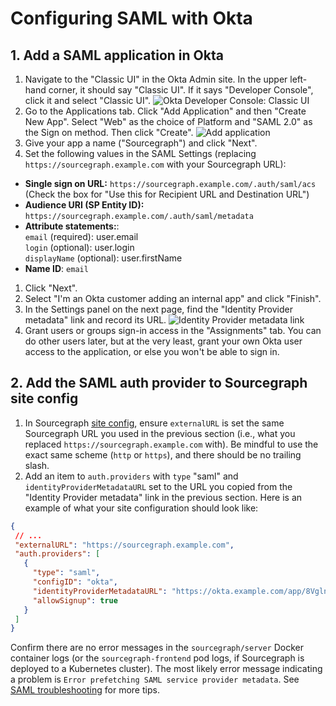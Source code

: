 # Configuring SAML with Okta

## 1. Add a SAML application in Okta

1. Navigate to the "Classic UI" in the Okta Admin site. In the upper left-hand corner, it should say "Classic UI". If it says "Developer Console", click it and select "Classic UI". ![Okta Developer Console: Classic UI](https://user-images.githubusercontent.com/1646931/71300638-7a52fd80-234b-11ea-90cf-960820d4d5f2.png)
1. Go to the Applications tab. Click "Add Application" and then "Create New App". Select "Web" as the choice of Platform and "SAML 2.0" as the Sign on method. Then click "Create". ![Add application](https://user-images.githubusercontent.com/1646931/71300683-02390780-234c-11ea-8cbb-7c9987d3b472.png)
1. Give your app a name ("Sourcegraph") and click "Next".
1. Set the following values in the SAML Settings (replacing `https://sourcegraph.example.com` with your Sourcegraph URL):
  * **Single sign on URL:** `https://sourcegraph.example.com/.auth/saml/acs`<br>
    (Check the box for "Use this for Recipient URL and Destination URL")
  * **Audience URI (SP Entity ID):** `https://sourcegraph.example.com/.auth/saml/metadata`
  * **Attribute statements:**:<br>
    `email` (required): user.email<br>
    `login` (optional): user.login<br>
    `displayName` (optional): user.firstName<br>
  * **Name ID**: `email`
1. Click "Next".
1. Select "I'm an Okta customer adding an internal app" and click "Finish".
1. In the Settings panel on the next page, find the "Identity Provider metadata" link and record its URL. ![Identity Provider metadata link](https://user-images.githubusercontent.com/1646931/71300825-63ada600-234d-11ea-858a-a489d8a79168.png)
1. Grant users or groups sign-in access in the "Assignments" tab. You can do other users later, but at the very least, grant your own Okta user access to the application, or else you won't be able to sign in.

## 2. Add the SAML auth provider to Sourcegraph site config

1. In Sourcegraph [site config](../../config/site_config.md), ensure `externalURL` is set the same Sourcegraph URL you used in the previous section (i.e., what you replaced `https://sourcegraph.example.com` with). Be mindful to use the exact same scheme (`http` or `https`), and there should be no trailing slash.
1. Add an item to `auth.providers` with `type` "saml" and `identityProviderMetadataURL` set to the URL you copied from the "Identity Provider metadata" link in the previous section. Here is an example of what your site configuration should look like:

```json
{
 // ...
 "externalURL": "https://sourcegraph.example.com",
 "auth.providers": [
   {
     "type": "saml",
     "configID": "okta",
     "identityProviderMetadataURL": "https://okta.example.com/app/8VglnckX0yyhdkp0bk00/sso/saml/metadata",
     "allowSignup": true 
   }
 ]
}
```

Confirm there are no error messages in the `sourcegraph/server` Docker container logs (or the `sourcegraph-frontend` pod logs, if Sourcegraph is deployed to a Kubernetes cluster). The most likely error message indicating a problem is `Error prefetching SAML service provider metadata`. See [SAML troubleshooting](../saml.md#saml-troubleshooting) for more tips.
